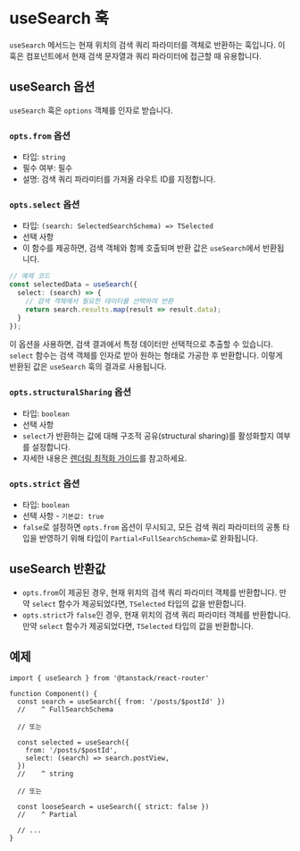 # useSearch 훅

`useSearch` 메서드는 현재 위치의 검색 쿼리 파라미터를 객체로 반환하는 훅입니다. 이 훅은 컴포넌트에서 현재 검색 문자열과 쿼리 파라미터에 접근할 때 유용합니다.


## useSearch 옵션

`useSearch` 훅은 `options` 객체를 인자로 받습니다.


### `opts.from` 옵션

- 타입: `string`
- 필수 여부: 필수
- 설명: 검색 쿼리 파라미터를 가져올 라우트 ID를 지정합니다.


### `opts.select` 옵션

- 타입: `(search: SelectedSearchSchema) => TSelected`
- 선택 사항
- 이 함수를 제공하면, 검색 객체와 함께 호출되며 반환 값은 `useSearch`에서 반환됩니다.

```typescript
// 예제 코드
const selectedData = useSearch({
  select: (search) => {
    // 검색 객체에서 필요한 데이터를 선택하여 반환
    return search.results.map(result => result.data);
  }
});
```

이 옵션을 사용하면, 검색 결과에서 특정 데이터만 선택적으로 추출할 수 있습니다. `select` 함수는 검색 객체를 인자로 받아 원하는 형태로 가공한 후 반환합니다. 이렇게 반환된 값은 `useSearch` 훅의 결과로 사용됩니다.


### `opts.structuralSharing` 옵션

- 타입: `boolean`
- 선택 사항
- `select`가 반환하는 값에 대해 구조적 공유(structural sharing)를 활성화할지 여부를 설정합니다.
- 자세한 내용은 [렌더링 최적화 가이드](../../guide/render-optimizations.md)를 참고하세요.


### `opts.strict` 옵션

- 타입: `boolean`
- 선택 사항 - `기본값: true`
- `false`로 설정하면 `opts.from` 옵션이 무시되고, 모든 검색 쿼리 파라미터의 공통 타입을 반영하기 위해 타입이 `Partial<FullSearchSchema>`로 완화됩니다.


## useSearch 반환값

- `opts.from`이 제공된 경우, 현재 위치의 검색 쿼리 파라미터 객체를 반환합니다. 만약 `select` 함수가 제공되었다면, `TSelected` 타입의 값을 반환합니다.
- `opts.strict`가 `false`인 경우, 현재 위치의 검색 쿼리 파라미터 객체를 반환합니다. 만약 `select` 함수가 제공되었다면, `TSelected` 타입의 값을 반환합니다.


## 예제

```tsx
import { useSearch } from '@tanstack/react-router'

function Component() {
  const search = useSearch({ from: '/posts/$postId' })
  //    ^ FullSearchSchema

  // 또는

  const selected = useSearch({
    from: '/posts/$postId',
    select: (search) => search.postView,
  })
  //    ^ string

  // 또는

  const looseSearch = useSearch({ strict: false })
  //    ^ Partial

  // ...
}
```


